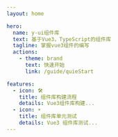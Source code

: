 ```yaml
---
layout: home

hero:
  name: y-ui组件库
  text: 基于Vue3，TypeScript的组件库
  tagline: 掌握vue3组件的编写
  actions:
    - theme: brand
      text: 快速开始
      link: /guide/quieStart

features:
  - icon: 🛠️
    title: 组件库构建流程
    details: Vue3组件库构建...
  - icon: ☀️
    title: 组件库单元测试
    details: Vue3 组件库测试...
---
```

